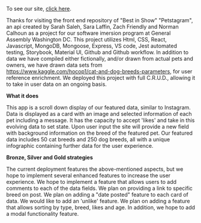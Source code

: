 To see our site, [click here](https://pawsitivity.netlify.com/).

Thanks for visiting the front end repository of "Best in Show" "Petstagram", an api created by Sarah Saleh, Sara Laffin, Zach Friendly and Norman Calhoun as a project for our software imersion program at General Assembly Washington DC. This project utilizes Html, CSS, React, Javascript, MongoDB, Mongoose, Express, VS code, Jest automated testing, Storybook, Material UI, Github and Github workflow. In addition to data we have compiled either fictionally, and/or drawn from actual pets and owners, we have drawn data sets from https://www.kaggle.com/hocop1/cat-and-dog-breeds-parameters, for user reference enrichment. We deployed this project with full C.R.U.D., allowing it to take in user data on an ongoing basis.

<strong>What it does</strong>

This app is a scroll down display of our featured data, similar to Instagram. Data is displayed as a card with an image and selected information of each pet including a message. It has the capacity to accept 'likes' and take in this evolving data to set state. Upon user input the site will provide a new field with background information on the breed of the featured pet. Our featured data includes 50 cat breeds and 250 dog breeds, all with a unique infographic containing further data for the user experience.

<strong>Bronze, Silver and Gold strategies</strong>

The current deployment features the above-mentioned aspects, but we hope to implement several enhanced features to increase the user experience. We hope to implement a feature that allows users to add comments to each of the data fields. We plan on providing a link to specific breed on post. We plan on adding a "date posted" feature to each card of data. We would like to add an 'unlike' feature. We plan on adding a feature that allows sorting by type, breed, likes and age. In addition, we hope to add a modal functionality feature.



